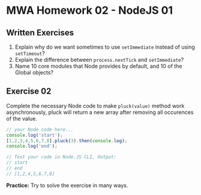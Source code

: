 # MWA Homework 02 - NodeJS 01
## Written Exercises
1. Explain why do we want sometimes to use `setImmediate` instead of using `setTimeout`? 
2. Explain the difference between `process.nextTick` and `setImmediate`?
3. Name 10 core modules that Node provides by default, and 10 of the Global objects?

## Exercise 02
Complete the necessary Node code to make `pluck(value)` method work asynchronously, pluck will return a new array after removing all occurences of the value.  
```javascript
// your Node code here...
console.log('start');
[1,2,3,4,5,6,7,8].pluck(3).then(console.log);
console.log('end');

// Test your code in Node.JS CLI, Output:
// start
// end
// [1,2,4,5,6,7,8]
```
**Practice:** Try to solve the exercise in many ways.
